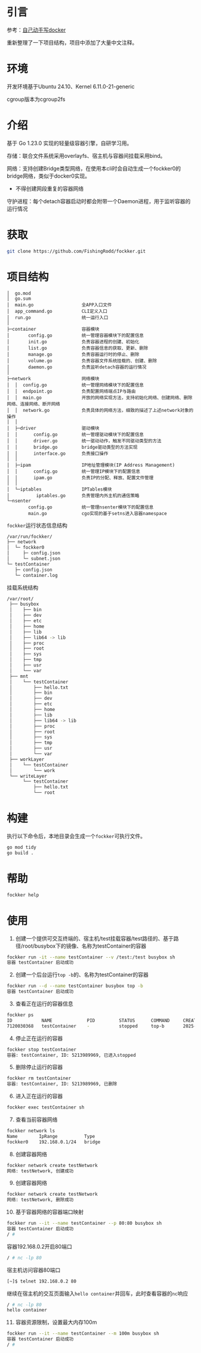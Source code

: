 # 引言

参考：[自己动手写docker](https://github.com/xianlubird/mydocker)

重新整理了一下项目结构，项目中添加了大量中文注释。

# 环境
开发环境基于Ubuntu 24.10、Kernel 6.11.0-21-generic

cgroup版本为cgroup2fs


# 介绍

基于 Go 1.23.0 实现的轻量级容器引擎，自研学习用。

存储：联合文件系统采用overlayfs、宿主机与容器间挂载采用bind。

网络：支持创建Bridge类型网络，在使用本cli时会自动生成一个fockker0的bridge网络，类似于docker0实现。

- 不得创建网段重复的容器网络

守护进程：每个detach容器启动时都会附带一个Daemon进程，用于监听容器的运行情况
 
# 获取

```sh
git clone https://github.com/FishingRodd/fockker.git
```

# 项目结构

```
│  go.mod
│  go.sum
│  main.go                  全APP入口文件
│  app_command.go           CLI定义入口
│  run.go                   统一运行入口
│
├─container                 容器模块
│       config.go           统一管理容器模块下的配置信息
│       init.go             负责容器进程的创建、初始化
│       list.go             负责容器信息的获取、更新、删除
│       manage.go           负责容器运行时的停止、删除
│       volume.go           负责容器文件系统挂载的、创建、删除
│       daemon.go           负责监听detach容器的运行情况
│
├─network                   网络模块
│  │  config.go             统一管理网络模块下的配置信息
│  │  endpoint.go           负责配置网络端点IP与路由
│  │  main.go               开放的网络实现方法，支持初始化网络、创建网络、删除网络、连接网络、断开网络
│  │  network.go            负责具体的网络方法，细致的描述了上述network对象的操作
│  │
│  ├─driver                 驱动模块
│  │      config.go         统一管理驱动模块下的配置信息
│  │      driver.go         统一驱动动作，触发不同驱动类型的方法
│  │      bridge.go         bridge驱动类型的方法实现
│  │      interface.go      负责接口操作
│  │
│  ├─ipam                   IP地址管理模块(IP Address Management)
│  │      config.go         统一管理IP模块下的配置信息
│  │      ipam.go           负责IP的分配、释放、配置文件管理
│  │
│  └─iptables               IPTables模块
│          iptables.go      负责管理内外主机的通信策略
└─nsenter
        config.go           统一管理nsenter模块下的配置信息
        main.go             cgo实现的基于setns进入容器namespace
```
`fockker`运行状态信息结构
```sh
/var/run/fockker/
├── network
│  └─ fockker0
│     ├─ config.json
│     └─ subnet.json
└─ testContainer
   ├─ config.json
   └─ container.log
```
挂载系统结构
```sh
/var/root/
 ├── busybox
 │    ├── bin
 │    ├── dev
 │    ├── etc
 │    ├── home
 │    ├── lib
 │    ├── lib64 -> lib
 │    ├── proc
 │    ├── root
 │    ├── sys
 │    ├── tmp
 │    ├── usr
 │    └── var
 ├── mnt
 │    └── testContainer
 │        ├── hello.txt
 │        ├── bin
 │        ├── dev
 │        ├── etc
 │        ├── home
 │        ├── lib
 │        ├── lib64 -> lib
 │        ├── proc
 │        ├── root
 │        ├── sys
 │        ├── tmp
 │        ├── usr
 │        └── var
 ├── workLayer
 │    └── testContainer
 │        └── work
 └── writeLayer
      └── testContainer
          ├── hello.txt
          └── root
```

# 构建

执行以下命令后，本地目录会生成一个`fockker`可执行文件。

```sh
go mod tidy
go build .
```

# 帮助

```sh
fockker help
```

# 使用

1. 创建一个提供可交互终端的、宿主机/test挂载容器/test路径的、基于路径/root/busybox下的镜像、名称为testContainer的容器

```sh
fockker run -it --name testContainer --v /test:/test busybox sh
容器 testContainer 启动成功
```

2. 创建一个后台运行`top -b`的、名称为testContainer的容器

```sh
fockker run --d --name testContainer busybox top -b
容器 testContainer 启动成功
```

3. 查看正在运行的容器信息

```sh
fockker ps
ID           NAME             PID         STATUS      COMMAND     CREATED
7120030368   testContainer    -           stopped     top-b       2025-04-16 06:35:24
```

4. 停止正在运行的容器

```sh
fockker stop testContainer
容器: testContainer, ID: 5213989969, 已进入stopped
```

5. 删除停止运行的容器

```sh
fockker rm testContainer
容器: testContainer, ID: 5213989969, 已删除
```

6. 进入正在运行的容器

```sh
fockker exec testContainer sh
```

7. 查看当前容器网络

```sh
fockker network ls
Name        IpRange          Type
fockker0    192.168.0.1/24   bridge
```

8. 创建容器网络
```sh
fockker network create testNetwork
网络: testNetwork, 创建成功
```

9. 创建容器网络
```sh
fockker network create testNetwork
网络: testNetwork, 删除成功
```

10. 基于容器网络的容器端口映射
```sh
fockker run --it --name testContainer --p 80:80 busybox sh
容器 testContainer 启动成功
/ # 
```
容器192.168.0.2开启80端口
```sh
/ # nc -lp 80
```
宿主机访问容器80端口
```sh
[~]$ telnet 192.168.0.2 80
```
继续在宿主机的交互页面输入`hello container`并回车，此时查看容器的`nc`响应
```sh
/ # nc -lp 80
hello container
```

11. 容器资源限制，设置最大内存100m
```sh
fockker run --it --name testContainer --m 100m busybox sh
容器 testContainer 启动成功
/ # 
```